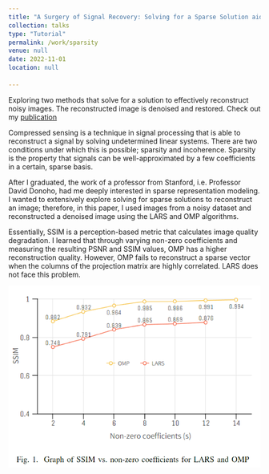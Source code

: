 ```yaml
---
title: "A Surgery of Signal Recovery: Solving for a Sparse Solution aids Image Reconstruction"
collection: talks
type: "Tutorial"
permalink: /work/sparsity
venue: null
date: 2022-11-01
location: null

---
```



Exploring two methods that solve for a solution to effectively reconstruct noisy images. 
The reconstructed image is denoised and restored. Check out my [publication](https://www.ijert.org/research/exploring-image-reconstruction-with-orthogonal-matching-pursuit-and-least-angle-regression-IJERTV11IS110080.pdf)


Compressed sensing is a technique in signal processing that is able to reconstruct a signal by solving undetermined linear systems. 
There are two conditions under which this is possible; sparsity and incoherence.
Sparsity is the property that signals can be well-approximated by a few coefficients in a certain, sparse basis. 

After I graduated, the work of a professor from Stanford, i.e. Professor David Donoho, had me deeply interested in sparse representation modeling. 
I wanted to extensively explore solving for sparse solutions to reconstruct an image; therefore, in this paper, I used images from a noisy dataset 
and reconstructed a denoised image using the LARS and OMP algorithms. 

Essentially, SSIM is a perception-based metric that calculates image
quality degradation. I learned that through varying non-zero coefficients and measuring the resulting PSNR and SSIM values, 
OMP has a higher reconstruction quality. 
However, OMP fails to reconstruct a sparse vector when the columns of the projection matrix are highly correlated. 
LARS does not face this problem.


<img src='/images/graph.png'>